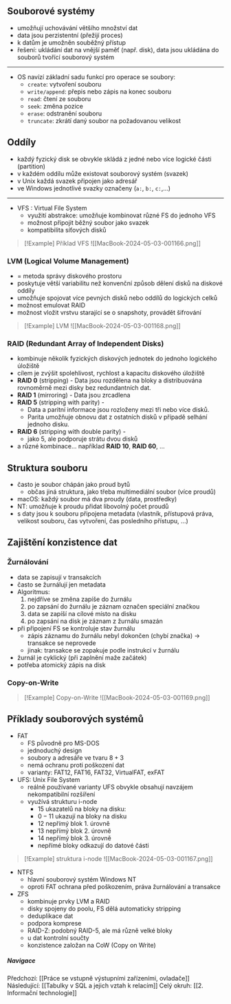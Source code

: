 ## Souborové systémy
- umožňují uchovávání většího množství dat
- data jsou perzistentní (přežijí proces)
- k datům je umožněn souběžný přístup
- řešení: ukládání dat na vnější paměť (např. disk), data jsou ukládána do souborů tvořící souborový systém
---
- OS navízí základní sadu funkcí pro operace se soubory:
	- `create`: vytvoření souboru
	- `write/append`: přepis nebo zápis na konec souboru
	- `read`: čtení ze souboru
	- `seek`: změna pozice
	- `erase`: odstranění souboru
	- `truncate`: zkrátí daný soubor na požadovanou velikost

## Oddíly
- každý fyzický disk se obvykle skládá z jedné nebo více logické části (partition)
- v každém oddílu může existovat souborový systém (svazek)
- v Unix každá svazek připojen jako adresář
- ve Windows jednotlivé svazky označeny (`a:`, `b:`, `c:`,...)
---
- VFS : Virtual File System
	- využití abstrakce: umožňuje kombinovat různé FS do jednoho VFS
	- možnost připojit běžný soubor jako svazek
	- kompatibilita síťových disků
>[!Example] Příklad VFS
>![[MacBook-2024-05-03-001166.png]]

### LVM (Logical Volume Management)
- = metoda správy diskového prostoru
- poskytuje větší variabilitu než konvenční způsob dělení disků na diskové oddíly
- umožňuje spojovat více pevných disků nebo oddílů do logických celků
- možnost emulovat RAID
- možnost vložit vrstvu starající se o snapshoty, provádět šifrování
>[!Example] LVM
>![[MacBook-2024-05-03-001168.png]]

### RAID (Redundant Array of Independent Disks)
- kombinuje několik fyzických diskových jednotek do jednoho logického úložiště
- cílem je zvýšit spolehlivost, rychlost a kapacitu diskového úložiště
- **RAID 0** (stripping) - Data jsou rozdělena na bloky a distribuována rovnoměrně mezi disky bez redundantních dat.
- **RAID 1** (mirroring) - Data jsou zrcadlena
- **RAID 5** (stripping with parity) - 
	- Data a paritní informace jsou rozloženy mezi tři nebo více disků.
	- Parita umožňuje obnovu dat z ostatních disků v případě selhání jednoho disku.
- **RAID 6** (stripping with double parity) - 
	- jako 5, ale podporuje strátu dvou disků
- a různé kombinace... například **RAID 10**, **RAID 60**, ...

## Struktura souboru
- často je soubor chápán jako proud bytů 
	- občas jiná struktura, jako třeba multimediální soubor (více proudů)
- macOS: každý soubor má dva proudy (data, prostředky)
- NT: umožňuje k proudu přidat libovolný počet proudů
- s daty jsou k souboru připojena metadata (vlastník, přístupová práva, velikost souboru, čas vytvoření, čas posledního přístupu, ...)

## Zajištění konzistence dat
### Žurnálování
- data se zapisují v transakcích
- často se žurnálují jen metadata
- Algoritmus:
	1. nejdříve se změna zapíše do žurnálu
	2. po zapsání do žurnálu je záznam označen speciální značkou
	3. data se zapíší na cílové místo na disku
	4. po zapsání na disk je záznam z žurnálu smazán
- při připojení FS se kontroluje stav žurnálu
	- zápis záznamu do žurnálu nebyl dokončen (chybí značka) $\rightarrow$ transakce se neprovede
	- jinak: transakce se zopakuje podle instrukcí v žurnálu
- žurnál je cyklický (při zaplnění maže začátek)
- potřeba atomický zápis na disk

### Copy-on-Write
>[!Example] Copy-on-Write
>![[MacBook-2024-05-03-001169.png]]


## Příklady souborových systémů
- FAT
	- FS původně pro MS-DOS
	- jednoduchý design
	- soubory a adresáře ve tvaru $8+3$
	- nemá ochranu proti poškození dat
	- varianty: FAT12, FAT16, FAT32, VirtualFAT, exFAT
- UFS: Unix File System
	- reálně používané varianty UFS obvykle obsahují navzájem nekompatibilní rozšíření
	- využívá strukturu i-node
		- $15$ ukazatelů na bloky na disku:
		- $0-11$ ukazují na bloky na disku
		- $12$ nepřímý blok $1.$ úrovně
		- $13$ nepřímý blok $2.$ úrovně
		- $14$ nepřímý blok $3$. úrovně
		- nepřímé bloky odkazují do datové části

>[!Example] struktura i-node 
>![[MacBook-2024-05-03-001167.png]]

- NTFS
	- hlavní souborový systém Windows NT
	- oproti FAT ochrana před poškozením, práva žurnálování a transakce
- ZFS
	- kombinuje prvky LVM a RAID
	- disky spojeny do poolu, FS dělá automaticky stripping
	- deduplikace dat
	- podpora komprese
	- RAID-Z: podobný RAID-5, ale má různě velké bloky
	- u dat kontrolní součty
	- konzistence založan na CoW (Copy on Write)

##### Navigace
Předchozí: [[Práce se vstupně výstupními zařízeními, ovladače]]
Následující: [[Tabulky v SQL a jejich vztah k relacím]]
Celý okruh: [[2. Informační technologie]]